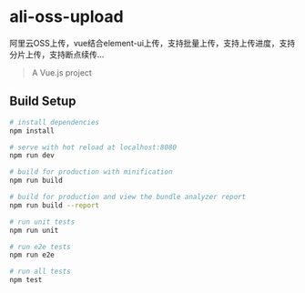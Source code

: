 # ali-oss-upload
阿里云OSS上传，vue结合element-ui上传，支持批量上传，支持上传进度，支持分片上传，支持断点续传...

> A Vue.js project

## Build Setup

``` bash
# install dependencies
npm install

# serve with hot reload at localhost:8080
npm run dev

# build for production with minification
npm run build

# build for production and view the bundle analyzer report
npm run build --report

# run unit tests
npm run unit

# run e2e tests
npm run e2e

# run all tests
npm test
```

